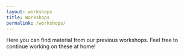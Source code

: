 ```yaml
---
layout: workshops
title: Workshops
permalink: /workshops/
---
```


Here you can find material from our previous workshops.  Feel free to continue working on these at home!

